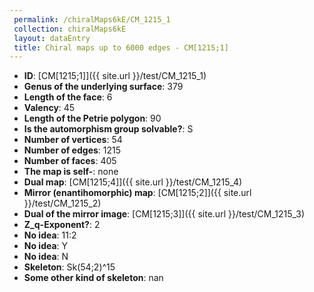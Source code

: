 ```yaml
--- 
 permalink: /chiralMaps6kE/CM_1215_1 
 collection: chiralMaps6kE
 layout: dataEntry
 title: Chiral maps up to 6000 edges - CM[1215;1]
---
```


- **ID**: [CM[1215;1]]({{ site.url }}/test/CM_1215_1)
- **Genus of the underlying surface**: 379
- **Length of the face**: 6
- **Valency**: 45
- **Length of the Petrie polygon**: 90
- **Is the automorphism group solvable?**: S
- **Number of vertices**: 54
- **Number of edges**: 1215
- **Number of faces**: 405
- **The map is self-**: none
- **Dual map**: [CM[1215;4]]({{ site.url }}/test/CM_1215_4)
- **Mirror (enantihomorphic) map**: [CM[1215;2]]({{ site.url }}/test/CM_1215_2)
- **Dual of the mirror image**: [CM[1215;3]]({{ site.url }}/test/CM_1215_3)
- **Z_q-Exponent?**: 2
- **No idea**:  11:2
- **No idea**: Y
- **No idea**: N
- **Skeleton**: Sk(54;2)^15
- **Some other kind of skeleton**: nan
